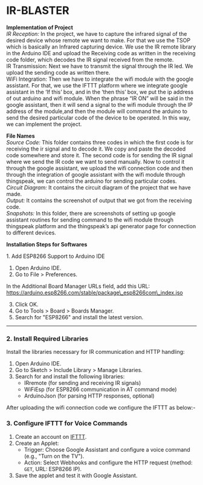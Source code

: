 # IR-BLASTER
**Implementation of Project**  
*IR Reception:* In the project, we have to  capture the infrared signal of the desired device whose remote we want to make. For that we use the TSOP which is basically an Infrared capturing device. We use the IR remote library in the Arduino IDE and upload the Receiving code as written in the receiving code folder, which decodes the IR signal received from the remote.   
IR Transmission: Next we have to transmit the signal through the IR led. We upload the sending code as written there.   
WiFi Integration: Then we have to integrate the wifi module with the google assistant. For that, we use the IFTTT platform where we integrate google assistant in the ‘If this’ box, and in the ‘then this’ box, we put the ip address of out arduino and wifi module. When the phrase “IR ON” will be said in the google assistant, then it will send a signal to the wifi module through the IP address of the module,and then the module will command the arduino to send the desired particular code of the device to be operated. In this way, we can implement the project.

**File Names**  
*Source Code:* This folder contains three codes in which the first code is for receiving the ir signal and to decode it. We copy and paste the decoded code somewhere and store it. The second code is for sending the IR signal where we send the IR code we want to send manually. Now to control it through the google assistant, we upload the wifi connection code and then through the integration of google assistant with the wifi module through thingspeak, we can control the arduino for sending particular codes.  
*Circuit Diagram:* It contains the circuit diagram of the project that we have made.  
*Output:* It contains the screenshot of output that we got from the receiving code.  
*Snapshots:* In this folder, there are screenshots of setting up google assistant routines for sending command to the wifi module through thingspeak platform and the thingspeak’s api generator page for connection to different devices.

**Installation Steps for Softwares**

1\. Add ESP8266 Support to Arduino IDE

1. Open Arduino IDE.  
2. Go to File \> Preferences.

In the Additional Board Manager URLs field, add this URL:  
 https://arduino.esp8266.com/stable/package\_esp8266com\_index.jso

3. Click OK.  
4. Go to Tools \> Board \> Boards Manager.  
5. Search for "ESP8266" and install the latest version.

---

### 2\. Install Required Libraries

Install the libraries necessary for IR communication and HTTP handling:

1. Open Arduino IDE.  
2. Go to Sketch \> Include Library \> Manage Libraries.  
3. Search for and install the following libraries:  
   * IRremote (for sending and receiving IR signals)  
   * WiFiEsp (for ESP8266 communication in AT command mode)  
   * ArduinoJson (for parsing HTTP responses, optional)

After uploading the wifi connection code we configure the IFTTT  as below:-

### 3\. Configure IFTTT for Voice Commands

1. Create an account on [IFTTT](https://ifttt.com/).  
2. Create an Applet:  
   * Trigger: Choose Google Assistant and configure a voice command (e.g., "Turn on the TV").  
   * Action: Select Webhooks and configure the HTTP request (method: `GET`, URL: ESP8266 IP).  
3. Save the applet and test it with Google Assistant.

